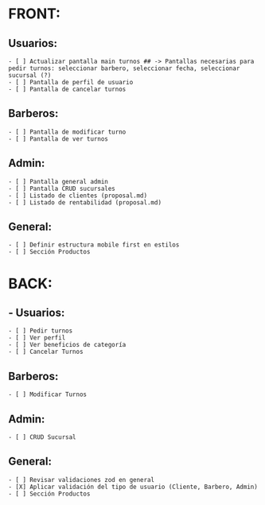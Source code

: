 # FRONT:
## Usuarios:
    - [ ] Actualizar pantalla main turnos ## -> Pantallas necesarias para pedir turnos: seleccionar barbero, seleccionar fecha, seleccionar sucursal (?)
    - [ ] Pantalla de perfil de usuario
    - [ ] Pantalla de cancelar turnos
## Barberos:
    - [ ] Pantalla de modificar turno
    - [ ] Pantalla de ver turnos
## Admin:
    - [ ] Pantalla general admin
    - [ ] Pantalla CRUD sucursales
    - [ ] Listado de clientes (proposal.md)
    - [ ] Listado de rentabilidad (proposal.md)
## General:
    - [ ] Definir estructura mobile first en estilos
    - [ ] Sección Productos
# BACK:
## - Usuarios:
    - [ ] Pedir turnos
    - [ ] Ver perfil
    - [ ] Ver beneficios de categoría
    - [ ] Cancelar Turnos
## Barberos:
    - [ ] Modificar Turnos
## Admin:
    - [ ] CRUD Sucursal
## General:
    - [ ] Revisar validaciones zod en general
    - [X] Aplicar validación del tipo de usuario (Cliente, Barbero, Admin)
    - [ ] Sección Productos
